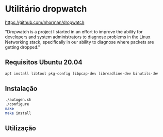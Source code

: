 # Utilitário dropwatch
https://github.com/nhorman/dropwatch

"Dropwatch is a project I started in an effort to improve the ability for developers and system administrators to diagnose problems in the Linux Networking stack, specifically in our ability to diagnose where packets are getting dropped."

## Requisitos Ubuntu 20.04
```bash
apt install libtool pkg-config libpcap-dev libreadline-dev binutils-dev libnl-3-dev libnl-genl-3-dev
```

## Instalação
```bash
./autogen.sh
./configure
make
make install
```

## Utilização

